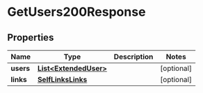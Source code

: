 

# GetUsers200Response


## Properties

| Name | Type | Description | Notes |
|------------ | ------------- | ------------- | -------------|
|**users** | [**List&lt;ExtendedUser&gt;**](ExtendedUser.md) |  |  [optional] |
|**links** | [**SelfLinksLinks**](SelfLinksLinks.md) |  |  [optional] |



